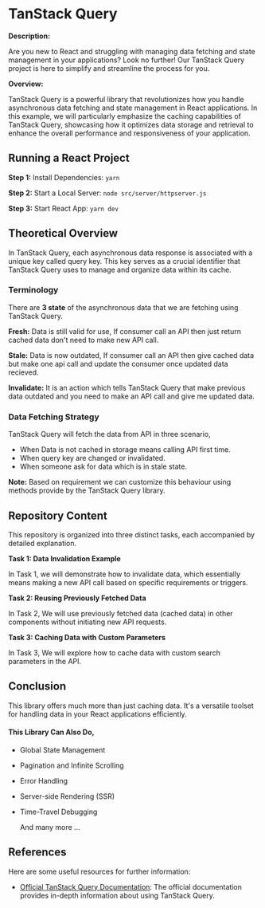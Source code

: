 # TanStack Query

**Description:**

Are you new to React and struggling with managing data fetching and state management in your applications? Look no further! Our TanStack Query project is here to simplify and streamline the process for you.

**Overview:**

TanStack Query is a powerful library that revolutionizes how you handle asynchronous data fetching and state management in React applications. In this example, we will particularly emphasize the caching capabilities of TanStack Query, showcasing how it optimizes data storage and retrieval to enhance the overall performance and responsiveness of your application.

## Running a React Project

**Step 1:** Install Dependencies: `yarn`

**Step 2:** Start a Local Server: `node src/server/httpserver.js`

**Step 3:** Start React App: `yarn dev`

## Theoretical Overview

In TanStack Query, each asynchronous data response is associated with a unique key called query key. This key serves as a crucial identifier that TanStack Query uses to manage and organize data within its cache.

### Terminology

There are **3 state** of the asynchronous data that we are fetching using TanStack Query.

**Fresh:** Data is still valid for use, If consumer call an API then just return cached data don't need to make new API call.

**Stale:** Data is now outdated, If consumer call an API then give cached data but make one api call and update the consumer once updated data recieved.

**Invalidate:** It is an action which tells TanStack Query that make previous data outdated and you need to make an API call and give me updated data.

### Data Fetching Strategy

TanStack Query will fetch the data from API in three scenario,

- When Data is not cached in storage means calling API first time.
- When query key are changed or invalidated.
- When someone ask for data which is in stale state.

**Note:** Based on requirement we can customize this behaviour using methods provide by the TanStack Query library.

## Repository Content

This repository is organized into three distinct tasks, each accompanied by detailed explanation.

**Task 1: Data Invalidation Example**

In Task 1, we will demonstrate how to invalidate data, which essentially means making a new API call based on specific requirements or triggers.

**Task 2: Reusing Previously Fetched Data**

In Task 2, We will use previously fetched data (cached data) in other components without initiating new API requests.

**Task 3: Caching Data with Custom Parameters**

In Task 3, We will explore how to cache data with custom search parameters in the API.

## Conclusion

This library offers much more than just caching data. It's a versatile toolset for handling data in your React applications efficiently.

#### This Library Can Also Do,

- Global State Management
- Pagination and Infinite Scrolling
- Error Handling
- Server-side Rendering (SSR)
- Time-Travel Debugging

  And many more ...

## References

Here are some useful resources for further information:

- [Official TanStack Query Documentation](https://tanstack.com/query/v3): The official documentation provides in-depth information about using TanStack Query.
